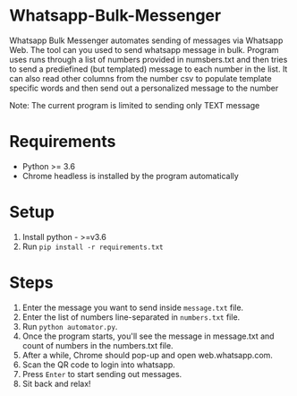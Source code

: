 # Whatsapp-Bulk-Messenger

Whatsapp Bulk Messenger automates sending of messages via Whatsapp Web. The tool can you used to send whatsapp message in bulk. Program uses runs through a list of numbers provided in numsbers.txt and then tries to send a prediefined (but templated) message to each number in the list. It can also read other columns from the number csv to populate template specific words and then send out a personalized message to the number

Note: The current program is limited to sending only TEXT message

# Requirements

*  Python >= 3.6
*  Chrome headless is installed by the program automatically

# Setup

1. Install python - >=v3.6
2. Run `pip install -r requirements.txt`

# Steps

1. Enter the message you want to send inside `message.txt` file.
2. Enter the list of numbers line-separated in `numbers.txt` file.
3. Run `python automator.py`.
4. Once the program starts, you'll see the message in message.txt and count of numbers in the numbers.txt file.
5. After a while, Chrome should pop-up and open web.whatsapp.com.
6. Scan the QR code to login into whatsapp.
7. Press `Enter` to start sending out messages.
8. Sit back and relax!
